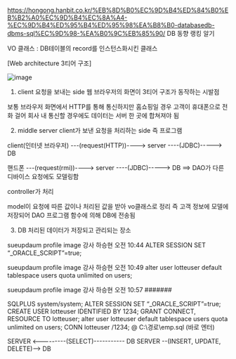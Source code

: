 https://hongong.hanbit.co.kr/%EB%8D%B0%EC%9D%B4%ED%84%B0%EB%B2%A0%EC%9D%B4%EC%8A%A4-%EC%9D%B4%ED%95%B4%ED%95%98%EA%B8%B0-databasedb-dbms-sql%EC%9D%98-%EA%B0%9C%EB%85%90/
DB 동향 랭킹 알기

VO 클래스 : DB테이블의 record를 인스턴스화시킨 클래스

[Web architecture 3티어 구조]

![image](https://user-images.githubusercontent.com/101415950/226226393-17f2af03-2faf-4921-98a7-ad6a1d5e6d18.png)

1. client
요청을 보내는 side
웹 브라우저의 화면이 3티어 구조가 동작하는 시발점

보통 브라우저 화면에서 HTTP를 통해 통신하지만
홈쇼핑일 경우 고객이 휴대폰으로 전화 걸어 회사 내 통신할 경우에도
데이터는 서버 한 곳에 합쳐져야 됨

2. middle server
client가 보낸 요청을 처리하는 side 즉 프로그램

client(인터넷 브라우저) ---(request(HTTP))----> server ----(JDBC)-----> DB
   
핸드폰 ---(request(rmi))----> server ----(JDBC)-----> DB ==> DAO가 다른 디바이스 요청에도 모델링함

controller가 처리

model이 요청에 따른 값이나 처리된 값을 받아 vo클래스로 정리
즉 고객 정보에 모델에 저장되어 DAO 프로그램 함수에 의해 DB에 전송됨

3. DB
처리된 데이터가 저장되고 관리되는 장소


sueupdaum profile image	
강사 하승현
오전 10:44
ALTER SESSION SET “_ORACLE_SCRIPT”=true;

sueupdaum profile image	
강사 하승현
오전 10:49
alter user lotteuser default tablespace users quota unlimited on users;

sueupdaum profile image	
강사 하승현
오전 10:57
#######

SQLPLUS system/system;
ALTER SESSION SET “_ORACLE_SCRIPT”=true;
CREATE USER lotteuser IDENTIFIED BY 1234;
GRANT CONNECT, RESOURCE TO lotteuser; 
alter user lotteuser default tablespace users quota unlimited on users;
CONN lotteuser /1234;
@ C:\경로\emp.sql (바로 엔터)


SERVER <---------(SELECT)----------- DB
SERVER --(INSERT, UPDATE, DELETE)--> DB
